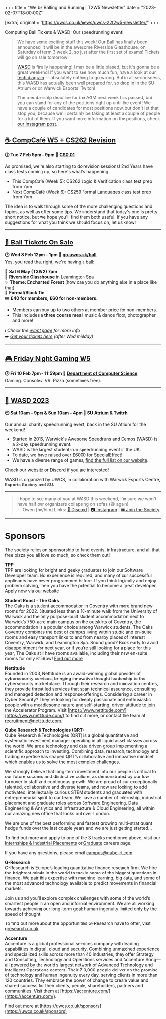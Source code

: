 +++
title = "We be Balling and Running | T2W5 Newsletter"
date = "2023-02-07T18:00:00Z"

[extra]
original = "https://uwcs.co.uk/news/uwcs-22t2w5-newsletter/"
+++

<p data-block-key="sfd3i">Computing Ball Tickets &amp; WASD: Our speedrunning event!</p>

<!-- more -->

> We have some exciting stuff this week! Our Ball has finally been announced, it will be in the awesome Riverside Glasshouse, on Saturday of term 3 week 2, so just after the first set of exams! Tickets will go on sale tomorrow!
>
> [WASD](https://warwickspeed.run) is finally happening! I may be a little biased, but it's gonna be a great weekend! If you want to see how much fun, have a look at our [tech diagram](https://cdn.discordapp.com/attachments/605142986313040086/1071823384251482112/image.png) -- absolutely nothing to go wrong. But in all seriousness, this WASD has actually been well prepared for, so drop in in the SU Atrium or on Warwick Esports' Twitch!
> 
> The membership deadline for the AGM next week has passed, but you can stand for any of the positions right up until the event! We have a couple of candidates for most positions now, but don't let that stop you, because we'll certainly be taking at least a couple of people for a lot of them. If you want more information on the positions, check [our Instagram post](https://www.instagram.com/p/CoUgu25txHq/).

## **[☕ CompCafé W5 + CS262 Revision](https://uwcs.co.uk/events/compcafe-22t2w5/)**
**🕔 Tue  7 Feb 5pm - 9pm  📍 [CS0.01](https://campus.warwick.ac.uk/?cmsid=1557)**  

As promised, we're also starting to do revision sessions! 2nd Years have class tests coming up, so here's what's happening:

- This CompCafé (Week 5): CS262 Logic & Verification class test prep from 7pm
- Next CompCafé (Week 6): CS259 Formal Languages class test prep from 7pm

The idea is to walk through some of the more challenging questions and topics, as well as offer some tips. We understand that today's one is pretty short notice, but we hope you'll find them both useful. If you have any suggestions for what you think we should focus on, let us know!
***

## **[🪩 Ball Tickets On Sale](https://uwcs.co.uk/events/ball-tickets-on-sale/)**
**🕛 Wed  8 Feb 12pm - 1pm  📍 [go.uwcs.uk/ball](https://go.uwcs.uk/ball)**  
Yes, you read that right, we're having a ball:

📆 **Sat 6 May (T3W2) 7pm**  
📍 [**Riverside Glasshouse**](https://goo.gl/maps/N2ngJZ7YWRw5whkX8) in Leamington Spa  
✨ **Theme: Enchanted Forest** (how can you do anything else in a place like that)  
👔 **Formal/Black Tie**  
🎟️ **£40 for members, £60 for non-members.** 
- Members can buy up to two others at member price for non-members.
- This includes a **three course meal**, music & dance floor, photographer and more!

ℹ️ *Check the [event page](https://uwcs.co.uk/events/ball-tickets-on-sale/) for more info*  
➡️ *[Get your tickets here](https://go.uwcs.uk/ball) (after Wed midday)*

***

## **[🎮 Friday Night Gaming W5](https://uwcs.co.uk/events/fng-22t2w5/)**
**🕖 Fri 10 Feb 7pm - 11:59pm  📍 [Department of Computer Science](https://campus.warwick.ac.uk/?cmsid=14)**  
Gaming. Consoles. VR. Pizza (sometimes free).
***

## **[🏃 WASD 2023](https://uwcs.co.uk/events/wasd-23/)**
**🕙 Sat 10am - 9pm & Sun 10am - 4pm  📍 [SU Atrium](https://campus.warwick.ac.uk/?cmsid=15829) & [Twitch](https://www.twitch.tv/warwickesports)**  

Our annual charity speedrunning event, back in the SU Atrium for the weekend!

- Started in 2016, Warwick's Awesome Speedruns and Demos (WASD) is a 2-day speedrunning event.
- WASD is the largest student-run speedrunning event in the UK. 
- To date, we have raised over £6000 for SpecialEffect!
- We have a diverse range of games, [find the full list on our website](https://warwickspeed.run/#schedule).

Check our [website](https://warwickspeed.run/) or [Discord](https://warwickspeed.run/discord) if you are interested!

WASD is organized by UWCS, in collaboration with Warwick Esports Centre, Esports Society and SU.
***

> I hope to see many of you at WASD this weekend, I'm sure we won't have half our organizers collapsing on sofas (😅 again)  
> -- Owen \[he/him]
Links: [💬 Discord](https://discord.uwcs.co.uk/) | [📷 Instagram](https://www.instagram.com/warwickcompsoc/) | [🎟️ Join the Society](https://www.warwicksu.com/societies-sports/societies/computing/)

***
# Sponsors
The society relies on sponsorship to fund events, infrastructure, and all that free pizza you all love so much, so check them out!

**TPP**  
TPP are looking for bright and geeky graduates to join our Software Developer team. No experience is required, and many of our successful applicants have never programmed before. If you think logically and enjoy problem solving, then you have the potential to become a great developer.
Apply now via [our website](https://tpp-careers.com/roles/software-developer/)


**Student Roost - The Oaks**  
The Oaks is a student accommodation in Coventry with more brand new rooms for 2022. Situated less than a 10-minute walk from the University of Warwick and the only purpose-built student accommodation next to Warwick’s 750-acre main campus on the outskirts of Coventry, the accommodation is a popular choice among Warwick students. The Oaks Coventry combines the best of campus living within studio and en-suite rooms and easy transport links to and from nearby places of interest Coventry, Warwick, and Leamington Spa. Sound good? Book early to avoid disappointment for next year, or if you're still looking for a place for this year, The Oaks still have rooms available, including their new en-suite rooms for only £159pw! [Find out more](https://www.studentroost.co.uk/locations/warwick/the-oaks).


**Nettitude**  
Founded in 2003, Nettitude is an award-winning global provider of cybersecurity services, bringing innovative thought leadership to the cybersecurity marketplace. Through their research and innovation centres, they provide threat led services that span technical assurance, consulting and managed detection and response offerings. Considering a career in Cyber Security?  They're looking for deeply passionate and enthusiastic people with a meddlesome nature and self-starting, driven attitude to join the Accelerator Program. Visit [https://www.nettitude.com/](https://www.nettitude.com/) to find out more, or contact the team at [recruitment@nettitude.com](mailto:recruitment@nettitude.com).

**Qube Research & Technologies (QRT)**  
Qube Research & Technologies (QRT) is a global quantitative and systematic investment manager operating in all liquid asset classes across the world. We are a technology and data driven group implementing a scientific approach to investing. Combining data, research, technology and trading expertise has shaped QRT’s collaborative and innovative mindset which enables us to solve the most complex challenges.

We strongly believe that long-term investment into our people is critical to our future success and distinctive culture, as demonstrated by our low turnover in staff and continuous growth. We are proud of our exceptionally talented, collaborative and diverse teams, and now are looking to add motivated, intellectually curious STEM students and graduates with entrepreneurial spirit to our team. We have a number of internship, industrial placement and graduate roles across Software Engineering, Data Engineering & Analytics and Infrastructure & Cloud Engineering, all within our amazing new office that looks out over London.  

We are one of the best performing and fastest growing multi-strat quant hedge funds over the last couple years and we are just getting started…

To find out more and apply to one of the 3 tracks mentioned above, visit our [Internships & Industrial Placements](https://www.qube-rt.com/careers/intern-opportunities/) or [Graduate](https://www.qube-rt.com/careers/graduate-opportunities/) careers page.

If you have any questions, please email [campus@qube-rt.com](mailto:campus@qube-rt.com)

**G-Research**  
G-Research is Europe’s leading quantitative finance research firm. We hire the brightest minds in the world to tackle some of the biggest questions in finance. We pair this expertise with machine learning, big data, and some of the most advanced technology available to predict movements in financial markets.

Join us and you’ll explore complex challenges with some of the world’s smartest people in an open and informal environment. We are all working towards achieving our long-term goal: human ingenuity limited only by the speed of thought.

To find out more about the opportunities G-Research have to offer, visit [gresearch.co.uk](https://gresearch.co.uk).

**Accenture**  
Accenture is a global professional services company with leading capabilities in digital, cloud and security. Combining unmatched experience and specialized skills across more than 40 industries, they offer Strategy and Consulting, Technology and Operations services and Accenture Song—all powered by the world’s largest network of Advanced Technology and Intelligent Operations centers. Their 710,000 people deliver on the promise of technology and human ingenuity every day, serving clients in more than 120 countries. They embrace the power of change to create value and shared success for their clients, people, shareholders, partners and communities. Visit them at [https://accenture.com/](https://accenture.com/).

Find out more at [https://uwcs.co.uk/sponsors](https://uwcs.co.uk/sponsors)
